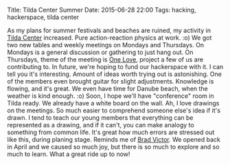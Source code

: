 Title: Tilda Center Summer
Date: 2015-06-28 22:00
Tags: hacking, hackerspace, tilda center


As my plans for summer festivals and beaches are ruined, my activity in
[Tilda Center](http://tilda.center) increased. Pure action-reaction physics at
work. :o) We got two new tables and weekly meetings on Mondays and Thursdays.
On Mondays is a general discussion or gathering to just hang out. On Thursdays,
theme of the meeting is [One Love](https://github.com/one-love), project a few
of us are contributing to. In future, we're hoping to fund our hackerspace with
it. I can tell you it's interesting. Amount of ideas worth trying out is
astonishing. One of the members even brought guitar for slight adjustments.
Knowledge is flowing, and it's great. We even have time for Danube beach, when
the weather is kind enough. :o) Soon, I hope we'll have "conference" room in
Tilda ready. We already have a white board on the wall. Ah, I love drawings on
the meetings. So much easier to comprehend someone else's idea if it's drawn. I
tend to teach our young members that everything can be represented as a
drawing, and if it can't, you can make analogy to something from common life.
It's great how much errors are stressed out like this, during planing stage.
Reminds me of [Brad Victor](https://www.youtube.com/watch?v=PUv66718DII). We
opened back in April and we caused so much joy, but there is so much to explore
and so much to learn. What a great ride up to now!
